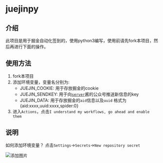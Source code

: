 # juejinpy

## 介绍
此项目是用于掘金自动化签到的，使用python3编写，使用前请先fork本项目，然后再进行下面的操作。

## 使用方法
1. fork本项目
2. 添加环境变量，变量名分别为:
    - JUEJIN_COOKIE: 用于存放掘金的cookie
    - JUEJIN_SENDKEY: 用于向[`server`](https://sct.ftqq.com/sendkey)酱的公众号推送新信息的key
    - JUEJIN_DATA: 用于存放掘金的`aid`信息以及`uuid` 格式为 {aid:xxxx,uuid:xxxx,spider:0}
3. 进入`Actions`，点击`I understand my workflows, go ahead and enable them`



## 说明
如何添加环境变量？
点击`Settings`->`Secrets`->`New repository secret`  


![添加图片](https://img.yoke0104.com/thumbnails/9cebbde0f9aab443854f9b83bc8e28e9.png)